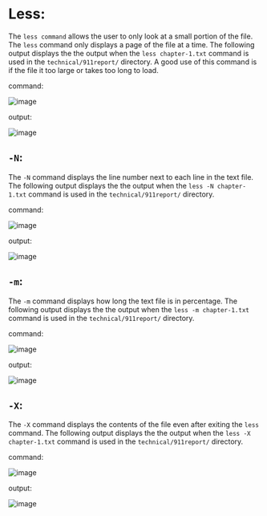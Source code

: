 # Less:
The `less command` allows the user to only look at a small portion of the file. The `less` command only displays a page of the file at a time. The following output displays the the output when the `less chapter-1.txt` command is used in the `technical/911report/` directory. A good use of this command is if the file it too large or takes too long to load.

command:

![image](https://user-images.githubusercontent.com/114322700/198933841-794b5ed5-07e3-4955-bc7d-f183e0837c9f.png)

output:

![image](https://user-images.githubusercontent.com/114322700/198932074-277a5885-cc99-4730-a7fd-814180cd5ce0.png)

## `-N`:
The `-N` command displays the line number next to each line in the text file. The following output displays the the output when the `less -N chapter-1.txt` command is used in the `technical/911report/` directory. 

command:

![image](https://user-images.githubusercontent.com/114322700/198934563-6ac57e89-57fd-475d-9fd4-8ad8b2040849.png)

output:

![image](https://user-images.githubusercontent.com/114322700/198934685-5bbb848d-98ba-4fd6-9401-46b295d05631.png)

## `-m`:
The `-m` command displays how long the text file is in percentage. The following output displays the the output when the `less -m chapter-1.txt` command is used in the `technical/911report/` directory. 

command:

![image](https://user-images.githubusercontent.com/114322700/198935432-cbc8cbf9-4bcf-4150-b5d0-115ce0f3ef65.png)

output:

![image](https://user-images.githubusercontent.com/114322700/198935302-9d58c49c-0cd4-4a46-b4be-4688a62ddc77.png)

## `-X`:
The `-X` command displays the contents of the file even after exiting the `less` command. The following output displays the the output when the `less -X chapter-1.txt` command is used in the `technical/911report/` directory. 

command:

![image](https://user-images.githubusercontent.com/114322700/198936018-6c7c0064-7340-42c2-9577-7cad9614d96f.png)

output:

![image](https://user-images.githubusercontent.com/114322700/198936154-9c6f439a-f315-48ab-a058-5857c2ca7a2c.png)








